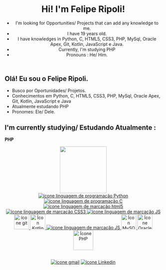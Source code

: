 <header>
  <h1>Hi! I'm Felipe Ripoli!</h1>
  <ul>
    <li>I'm looking for Opportunities/ Projects that can add any knowledge to me.</li>
    <li>I have 19 years old.</li>
    <li>I have knowledges in Python, C, HTML5, CSS3, PHP, MySql, Oracle Apex, Git, Kotlin, JavaScript e Java.</li>
    <li>Currently, I'm studying PHP</li>
    <li>Pronouns : He/ Him.</li>
</header>
  
##

<section>  
  <h1> Olá! Eu sou o Felipe Ripoli. </h1>
  <ul>
    <li>Busco por Oportunidades/ Projetos.</li>
    <li>Conhecimentos em Python, C, HTML5, CSS3, PHP, MySql, Oracle Apex, Git, Kotlin, JavaScript e Java</li>
    <li>Atualmente estudando PHP</li>
    <li>Pronomes: Ele/ Dele.</li>
  </ul>
</section>  
  
  ##
  
  <section>
      <article>
          <h2>I'm currently studying/ Estudando Atualmente : </h2>
          <p><strong>PHP</strong></p>
      </article>
  </section>

<div align="center">
  <a href="https://github.com/feliperipoli">
  <!--  <img height="150em" src="https://github-readme-stats.vercel.app/api?username=FelipeRipoli&show_icons=true&theme=dark&include_all_commits=true&count_private=true"/> -->
  <img height="150em" src="https://github-readme-stats.vercel.app/api/top-langs/?username=FelipeRipoli&layout=compact&langs_count=7&theme=dark"/> 
  <br/>
  <img src="https://img.icons8.com/color/48/000000/python--v1.png" alt="ícone linguagem de programação Python" title="Favicon Python"/>
  <img src="https://img.icons8.com/color/48/000000/c-programming.png" alt="ícone linguagem de programação C" title="Favicon C"/>
  <img src="https://img.icons8.com/color/48/000000/html-5--v1.png" alt="ícone linguagem de marcação html5" title="Favicon HTML5"/>
  <img src="https://img.icons8.com/color/48/000000/css3.png" alt="ícone linguagem de marcação CSS3" title="Favicon CSS3"/>
  <img src="https://img.icons8.com/color/48/000000/javascript--v1.png" alt="ícone linguagem de marcação JS" title="Favicon Javascript"/>
  <img width="48" height="48" src="https://img.icons8.com/color/48/git.png" alt="ícone git" title= "Favicon GIT"/>
  <img width="48" height="48" src="https://img.icons8.com/color/48/kotlin.png" alt="Ícon Kotlin" title="Favicon Kotlin"/>
  <img src="https://img.icons8.com/color/48/000000/javascript--v1.png" alt="ícone linguagem de marcação JS" title="Favicon Javascript"/>
  <img width="48" height="48" src="https://img.icons8.com/color/48/mysql-logo.png" alt="Ícon MySQL" title="Favicon MySQL"/>
  <img width="48" height="48" src="https://img.icons8.com/color/48/oracle-logo.png" alt="Ícone Oracle" title="Favicon ORACLE"/>
  <img width="64" height="64" src="https://img.icons8.com/nolan/64/php-elephant.png" alt="Ícone PHP" title="Favicon PHP"/>
</div>
  
  ##
  
<div align="center"> 
  <a href ="mailto:feliperipoli3@gmail.com"><img src="https://img.shields.io/badge/Gmail-D14836?style=for-the-badge&logo=gmail&logoColor=white" target="_blank" alt="ícone gmail" title="Icon Gmail"></a>
  <a href="https://www.linkedin.com/in/felipe-ripoli-0175a9217/" target="_blank"><img src="https://img.shields.io/badge/LinkedIn-0077B5?style=for-the-badge&logo=linkedin&logoColor=white" target="_blank" alt="ícone Linkedin" title="Icon Likedin"></a> 
</div>
